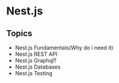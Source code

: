 # Nest.js

## Topics
* Nest.js Fundamentals(Why do i need it)
* Nest.js REST API
* Nest.js Graphql?
* Nest.js Databases
* Nest.js Testing 



